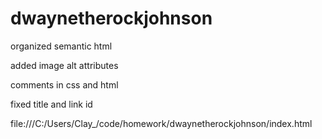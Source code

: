 # dwaynetherockjohnson

organized semantic html 

added image alt attributes

comments in css and html

fixed title and link id

file:///C:/Users/Clay_/code/homework/dwaynetherockjohnson/index.html